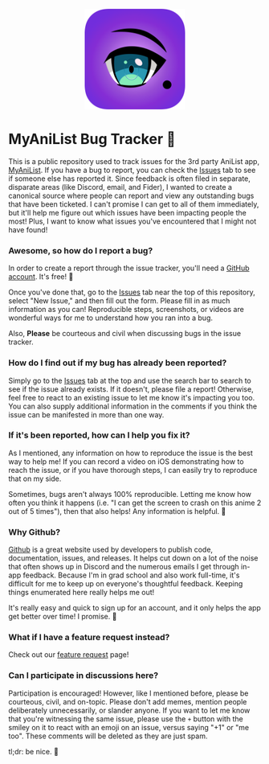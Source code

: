 <p align="center">
  <img src="https://github.com/croberts22/myanilist-bugs/blob/main/assets/logo.png" width=200 />
</p>

# MyAniList Bug Tracker 🐛

This is a public repository used to track issues for the 3rd party AniList app, [MyAniList](https://coreyroberts.io/myanilist). If you have a bug to report, you can check the [Issues](https://github.com/croberts22/myanilist-bugs/issues) tab to see if someone else has reported it. Since feedback is often filed in separate, disparate areas (like Discord, email, and Fider), I wanted to create a canonical source where people can report and view any outstanding bugs that have been ticketed. I can't promise I can get to all of them immediately, but it'll help me figure out which issues have been impacting people the most! Plus, I want to know what issues you've encountered that I might not have found!

### Awesome, so how do I report a bug?

In order to create a report through the issue tracker, you'll need a [GitHub account](https://github.com/join). It's free! 🥳 

Once you've done that, go to the [Issues](https://github.com/croberts22/myanilist-bugs/issues) tab near the top of this repository, select "New Issue," and then fill out the form. Please fill in as much information as you can! Reproducible steps, screenshots, or videos are wonderful ways for me to understand how you ran into a bug. 

Also, **Please** be courteous and civil when discussing bugs in the issue tracker.

### How do I find out if my bug has already been reported?

Simply go to the [Issues](https://github.com/croberts22/myanilist-bugs/issues) tab at the top and use the search bar to search to see if the issue already exists. If it doesn't, please file a report! Otherwise, feel free to react to an existing issue to let me know it's impacting you too. You can also supply additional information in the comments if you think the issue can be manifested in more than one way.

### If it's been reported, how can I help you fix it?

As I mentioned, any information on how to reproduce the issue is the best way to help me! If you can record a video on iOS demonstrating how to reach the issue, or if you have thorough steps, I can easily try to reproduce that on my side. 

Sometimes, bugs aren't always 100% reproducible. Letting me know how often you think it happens (i.e. "I can get the screen to crash on this anime 2 out of 5 times"), then that also helps! Any information is helpful. 🙂

### Why Github?

[Github](https://github.com/) is a great website used by developers to publish code, documentation, issues, and releases. It helps cut down on a lot of the noise that often shows up in Discord and the numerous emails I get through in-app feedback. Because I'm in grad school and also work full-time, it's difficult for me to keep up on everyone's thoughtful feedback. Keeping things enumerated here really helps me out! 

It's really easy and quick to sign up for an account, and it only helps the app get better over time! I promise. 🙂

### What if I have a feature request instead?

Check out our [feature request](https://fider.myanilist.app/) page!

### Can I participate in discussions here?

Participation is encouraged! However, like I mentioned before, please be courteous, civil, and on-topic. Please don't add memes, mention people deliberately unnecessarily, or slander anyone. If you want to let me know that you're witnessing the same issue, please use the `+` button with the smiley on it to react with an emoji on an issue, versus saying "+1" or "me too". These comments will be deleted as they are just spam. 

tl;dr: be nice. 🙂
